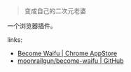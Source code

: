 
[chrome]: https://chrome.google.com/webstore/detail/become-waifu/kfdopiiledmclnopmihkclnfgdiggjna
[repo]: https://github.com/moonrailgun/become-waifu.git

> 变成自己的二次元老婆
> 

一个浏览器插件。

links: 

- [Become Waifu | Chrome AppStore][chrome]
- [moonrailgun/become-waifu | GitHub][repo]

